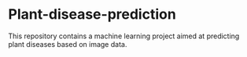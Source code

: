 # Plant-disease-prediction
This repository contains a machine learning project aimed at predicting plant diseases based on image data.
